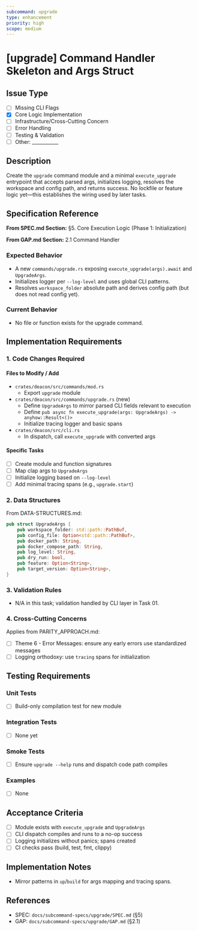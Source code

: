 ```yaml
---
subcommand: upgrade
type: enhancement
priority: high
scope: medium
---
```


# [upgrade] Command Handler Skeleton and Args Struct

## Issue Type
- [ ] Missing CLI Flags
- [x] Core Logic Implementation
- [ ] Infrastructure/Cross-Cutting Concern
- [ ] Error Handling
- [ ] Testing & Validation
- [ ] Other: ___________

## Description
Create the `upgrade` command module and a minimal `execute_upgrade` entrypoint that accepts parsed args, initializes logging, resolves the workspace and config path, and returns success. No lockfile or feature logic yet—this establishes the wiring used by later tasks.

## Specification Reference

**From SPEC.md Section:** §5. Core Execution Logic (Phase 1: Initialization)

**From GAP.md Section:** 2.1 Command Handler

### Expected Behavior
- A new `commands/upgrade.rs` exposing `execute_upgrade(args).await` and `UpgradeArgs`.
- Initializes logger per `--log-level` and uses global CLI patterns.
- Resolves `workspace_folder` absolute path and derives config path (but does not read config yet).

### Current Behavior
- No file or function exists for the upgrade command.

## Implementation Requirements

### 1. Code Changes Required

#### Files to Modify / Add
- `crates/deacon/src/commands/mod.rs`
  - Export `upgrade` module
- `crates/deacon/src/commands/upgrade.rs` (new)
  - Define `UpgradeArgs` to mirror parsed CLI fields relevant to execution
  - Define `pub async fn execute_upgrade(args: UpgradeArgs) -> anyhow::Result<()>`
  - Initialize tracing logger and basic spans
- `crates/deacon/src/cli.rs`
  - In dispatch, call `execute_upgrade` with converted args

#### Specific Tasks
- [ ] Create module and function signatures
- [ ] Map clap args to `UpgradeArgs`
- [ ] Initialize logging based on `--log-level`
- [ ] Add minimal tracing spans (e.g., `upgrade.start`)

### 2. Data Structures

From DATA-STRUCTURES.md:
```rust
pub struct UpgradeArgs {
    pub workspace_folder: std::path::PathBuf,
    pub config_file: Option<std::path::PathBuf>,
    pub docker_path: String,
    pub docker_compose_path: String,
    pub log_level: String,
    pub dry_run: bool,
    pub feature: Option<String>,
    pub target_version: Option<String>,
}
```

### 3. Validation Rules
- N/A in this task; validation handled by CLI layer in Task 01.

### 4. Cross-Cutting Concerns

Applies from PARITY_APPROACH.md:
- [ ] Theme 6 - Error Messages: ensure any early errors use standardized messages
- [ ] Logging orthodoxy: use `tracing` spans for initialization

## Testing Requirements

### Unit Tests
- [ ] Build-only compilation test for new module

### Integration Tests
- [ ] None yet

### Smoke Tests
- [ ] Ensure `upgrade --help` runs and dispatch code path compiles

### Examples
- [ ] None

## Acceptance Criteria
- [ ] Module exists with `execute_upgrade` and `UpgradeArgs`
- [ ] CLI dispatch compiles and runs to a no-op success
- [ ] Logging initializes without panics; spans created
- [ ] CI checks pass (build, test, fmt, clippy)

## Implementation Notes
- Mirror patterns in `up`/`build` for args mapping and tracing spans.

## References
- SPEC: `docs/subcommand-specs/upgrade/SPEC.md` (§5)
- GAP: `docs/subcommand-specs/upgrade/GAP.md` (§2.1)
